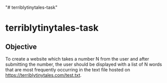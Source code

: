 "# terriblytinytales-task" 
# terriblytinytales-task

## Objective

To create a website which takes a number N from the user and after submitting the number, the user should be displayed with a list of N words that are most frequently occurring in the text file hosted on https://terriblytinytales.com/test.txt.
